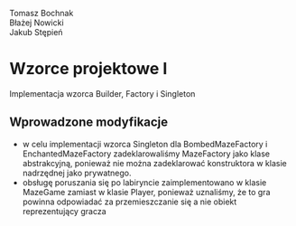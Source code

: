 Tomasz Bochnak \
Błażej Nowicki \
Jakub Stępień
# Wzorce projektowe I
Implementacja wzorca Builder, Factory i Singleton

## Wprowadzone modyfikacje

- w celu implementacji wzorca Singleton dla BombedMazeFactory i EnchantedMazeFactory zadeklarowaliśmy MazeFactory jako
  klase abstrakcyjną, ponieważ nie można zadeklarować konstruktora w klasie nadrzędnej jako prywatnego.
- obsługę poruszania się po labiryncie zaimplementowano w klasie MazeGame zamiast w klasie Player, ponieważ uznaliśmy, że
  to gra powinna odpowiadać za przemieszczanie się a nie obiekt reprezentujący gracza